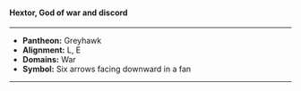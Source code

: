 #### Hextor, God of war and discord
___

- **Pantheon:** Greyhawk
- **Alignment:** L, E
- **Domains:** War
- **Symbol:** Six arrows facing downward in a fan
___
